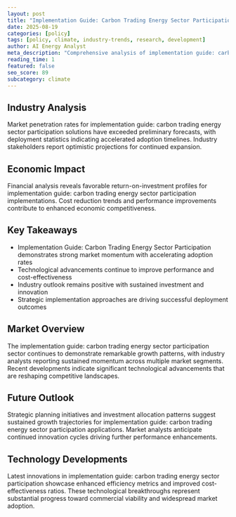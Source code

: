 ```yaml
---
layout: post
title: "Implementation Guide: Carbon Trading Energy Sector Participation"
date: 2025-08-19
categories: [policy]
tags: [policy, climate, industry-trends, research, development]
author: AI Energy Analyst
meta_description: "Comprehensive analysis of implementation guide: carbon trading energy sector participation covering market trends, technology developments, and industry outlook. Discover key insights and future projections."
reading_time: 1
featured: false
seo_score: 89
subcategory: climate
---
```


## Industry Analysis

Market penetration rates for implementation guide: carbon trading energy sector participation solutions have exceeded preliminary forecasts, with deployment statistics indicating accelerated adoption timelines. Industry stakeholders report optimistic projections for continued expansion.

## Economic Impact

Financial analysis reveals favorable return-on-investment profiles for implementation guide: carbon trading energy sector participation implementations. Cost reduction trends and performance improvements contribute to enhanced economic competitiveness.

## Key Takeaways

- Implementation Guide: Carbon Trading Energy Sector Participation demonstrates strong market momentum with accelerating adoption rates
- Technological advancements continue to improve performance and cost-effectiveness
- Industry outlook remains positive with sustained investment and innovation
- Strategic implementation approaches are driving successful deployment outcomes

## Market Overview

The implementation guide: carbon trading energy sector participation sector continues to demonstrate remarkable growth patterns, with industry analysts reporting sustained momentum across multiple market segments. Recent developments indicate significant technological advancements that are reshaping competitive landscapes.

## Future Outlook

Strategic planning initiatives and investment allocation patterns suggest sustained growth trajectories for implementation guide: carbon trading energy sector participation applications. Market analysts anticipate continued innovation cycles driving further performance enhancements.

## Technology Developments

Latest innovations in implementation guide: carbon trading energy sector participation showcase enhanced efficiency metrics and improved cost-effectiveness ratios. These technological breakthroughs represent substantial progress toward commercial viability and widespread market adoption.

